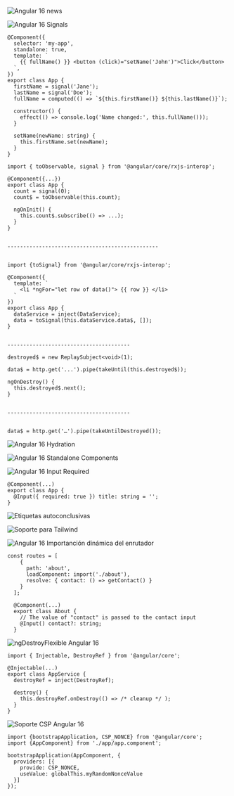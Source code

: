 ![Angular 16 news](https://github.com/sergiecode/angular16news/blob/master/1.png?raw=true)

![Angular 16 Signals](https://github.com/sergiecode/angular16news/blob/master/2.png?raw=true)

    @Component({
      selector: 'my-app',
      standalone: true,
      template: `
        {{ fullName() }} <button (click)="setName('John')">Click</button>
      `,
    })
    export class App {
      firstName = signal('Jane');
      lastName = signal('Doe');
      fullName = computed(() => `${this.firstName()} ${this.lastName()}`);
    
      constructor() {
        effect(() => console.log('Name changed:', this.fullName()));
      }
    
      setName(newName: string) {
        this.firstName.set(newName);
      }
    }

    import { toObservable, signal } from '@angular/core/rxjs-interop';
    
    @Component({...})
    export class App {
      count = signal(0);
      count$ = toObservable(this.count);
    
      ngOnInit() {
        this.count$.subscribe(() => ...);
      }
    }
    
    
    ------------------------------------------------
    
    
    import {toSignal} from '@angular/core/rxjs-interop';
    
    @Component({
      template: `
        <li *ngFor="let row of data()"> {{ row }} </li>
      `
    })
    export class App {
      dataService = inject(DataService);
      data = toSignal(this.dataService.data$, []);
    }
    
    
    ---------------------------------------
    
    destroyed$ = new ReplaySubject<void>(1);
    
    data$ = http.get('...').pipe(takeUntil(this.destroyed$));
    
    ngOnDestroy() {
      this.destroyed$.next();
    }
    
    
    ---------------------------------------
    
    
    data$ = http.get('…').pipe(takeUntilDestroyed());

![Angular 16 Hydration](https://github.com/sergiecode/angular16news/blob/master/3.png?raw=true)

![Angular 16 Standalone Components](https://github.com/sergiecode/angular16news/blob/master/4.png?raw=true)

![Angular 16 Input Required](https://github.com/sergiecode/angular16news/blob/master/5.png?raw=true)

    @Component(...)
    export class App {
      @Input({ required: true }) title: string = '';
    }

![Etiquetas autoconclusivas](https://github.com/sergiecode/angular16news/blob/master/6.png?raw=true)

![Soporte para Tailwind](https://github.com/sergiecode/angular16news/blob/master/7.png?raw=true)



![Angular 16 Importanción dinámica del enrutador](https://github.com/sergiecode/angular16news/blob/master/8.png?raw=true)

    const routes = [
        {
          path: 'about',
          loadComponent: import('./about'),
          resolve: { contact: () => getContact() }
        }
      ];
      
      @Component(...)
      export class About {
        // The value of "contact" is passed to the contact input
        @Input() contact?: string;
      }

![ngDestroyFlexible Angular 16](https://github.com/sergiecode/angular16news/blob/master/9.png?raw=true)

    import { Injectable, DestroyRef } from '@angular/core';
    
    @Injectable(...)
    export class AppService {
      destroyRef = inject(DestroyRef);
    
      destroy() {
        this.destroyRef.onDestroy(() => /* cleanup */ );
      }
    }

![Soporte CSP Angular 16](https://github.com/sergiecode/angular16news/blob/master/10.png?raw=true)

    import {bootstrapApplication, CSP_NONCE} from '@angular/core';
    import {AppComponent} from './app/app.component';
    
    bootstrapApplication(AppComponent, {
      providers: [{
        provide: CSP_NONCE,
        useValue: globalThis.myRandomNonceValue
      }]
    });
